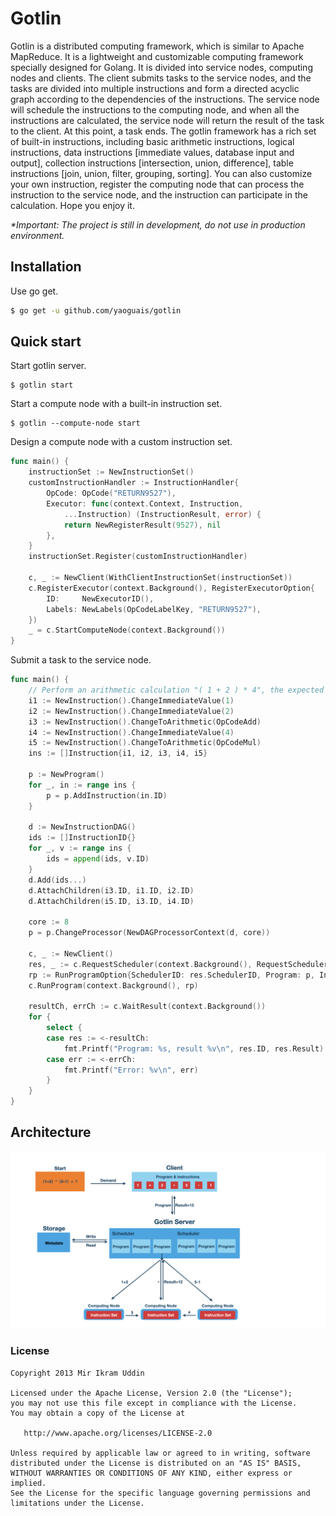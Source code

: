 # Gotlin

Gotlin is a distributed computing framework, which is similar to Apache MapReduce. It is a lightweight and customizable computing framework specially designed for Golang.
It is divided into service nodes, computing nodes and clients. The client submits tasks to the service nodes, and the tasks are divided into multiple instructions and form a directed acyclic graph according to the dependencies of the instructions. The service node will schedule the instructions to the computing node, and when all the instructions are calculated, the service node will return the result of the task to the client. At this point, a task ends.
The gotlin framework has a rich set of built-in instructions, including basic arithmetic instructions, logical instructions, data instructions [immediate values, database input and output], collection instructions [intersection, union, difference], table instructions [join, union, filter, grouping, sorting]. You can also customize your own instruction, register the computing node that can process the instruction to the service node, and the instruction can participate in the calculation. Hope you enjoy it.

*\*Important: The project is still in development, do not use in production environment.*

## Installation

Use go get.

```sh
$ go get -u github.com/yaoguais/gotlin
```

## Quick start

Start gotlin server.

```
$ gotlin start
```

Start a compute node with a built-in instruction set.

```
$ gotlin --compute-node start
```

Design a compute node with a custom instruction set.

```go
func main() {
	instructionSet := NewInstructionSet()
	customInstructionHandler := InstructionHandler{
		OpCode: OpCode("RETURN9527"),
		Executor: func(context.Context, Instruction,
			...Instruction) (InstructionResult, error) {
			return NewRegisterResult(9527), nil
		},
	}
	instructionSet.Register(customInstructionHandler)

	c, _ := NewClient(WithClientInstructionSet(instructionSet))
	c.RegisterExecutor(context.Background(), RegisterExecutorOption{
		ID:     NewExecutorID(),
		Labels: NewLabels(OpCodeLabelKey, "RETURN9527"),
	})
	_ = c.StartComputeNode(context.Background())
}
```

Submit a task to the service node.

```go
func main() {
	// Perform an arithmetic calculation "( 1 + 2 ) * 4", the expected result is 12
	i1 := NewInstruction().ChangeImmediateValue(1)
	i2 := NewInstruction().ChangeImmediateValue(2)
	i3 := NewInstruction().ChangeToArithmetic(OpCodeAdd)
	i4 := NewInstruction().ChangeImmediateValue(4)
	i5 := NewInstruction().ChangeToArithmetic(OpCodeMul)
	ins := []Instruction{i1, i2, i3, i4, i5}

	p := NewProgram()
	for _, in := range ins {
		p = p.AddInstruction(in.ID)
	}

	d := NewInstructionDAG()
	ids := []InstructionID{}
	for _, v := range ins {
		ids = append(ids, v.ID)
	}
	d.Add(ids...)
	d.AttachChildren(i3.ID, i1.ID, i2.ID)
	d.AttachChildren(i5.ID, i3.ID, i4.ID)

	core := 8
	p = p.ChangeProcessor(NewDAGProcessorContext(d, core))

	c, _ := NewClient()
	res, _ := c.RequestScheduler(context.Background(), RequestSchedulerOption{})
	rp := RunProgramOption{SchedulerID: res.SchedulerID, Program: p, Instructions: ins}
	c.RunProgram(context.Background(), rp)

	resultCh, errCh := c.WaitResult(context.Background())
	for {
		select {
		case res := <-resultCh:
			fmt.Printf("Program: %s, result %v\n", res.ID, res.Result)
		case err := <-errCh:
			fmt.Printf("Error: %v\n", err)
		}
	}
}
```


## Architecture

[![Gotlin Architecture Diagram](./images/gotlin_architecture_diagram.png)](./images/gotlin_architecture_diagram.png)

### License

    Copyright 2013 Mir Ikram Uddin

    Licensed under the Apache License, Version 2.0 (the "License");
    you may not use this file except in compliance with the License.
    You may obtain a copy of the License at

       http://www.apache.org/licenses/LICENSE-2.0

    Unless required by applicable law or agreed to in writing, software
    distributed under the License is distributed on an "AS IS" BASIS,
    WITHOUT WARRANTIES OR CONDITIONS OF ANY KIND, either express or implied.
    See the License for the specific language governing permissions and
    limitations under the License.
